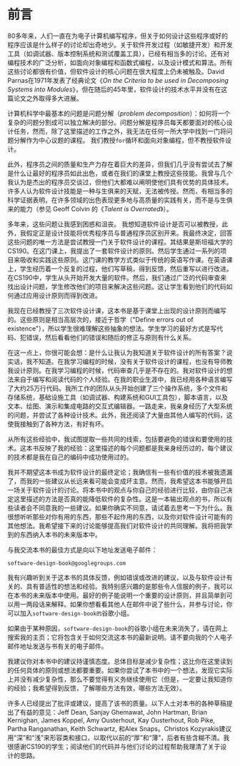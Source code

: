 # 前言

80多年来，人们一直在为电子计算机编写程序，但关于如何设计这些程序或好的程序应该是什么样子的讨论却出奇地少。关于软件开发过程（如敏捷开发）和开发工具（如调试器、版本控制系统和测试覆盖工具），已经有相当多的讨论。还有对编程技术的广泛分析，如面向对象编程和函数式编程，以及设计模式和算法。所有这些讨论都很有价值，但软件设计的核心问题在很大程度上仍未被触及。David Parnas在1971年发表了经典论文《_On the Criteria to be used in Decomposing Systems into Modules_》，但在随后的45年里，软件设计的技术水平并没有在这篇论文之外取得多大进展。

计算机科学中最基本的问题是问题分解（_problem decomposition_）：如何将一个复杂的问题分割成可以独立解决的部分。问题分解是程序员每天都要面对的核心设计任务，然而，除了这里描述的工作之外，我无法在任何一所大学中找到一门将问题分解作为中心议题的课程。 我们教授`for`循环和面向对象编程，但不教授软件设计。

此外，程序员之间的质量和生产力存在着巨大的差异，但我们几乎没有尝试去了解是什么让最好的程序员如此出色，或者在我们的课堂上教授这些技能。我曾与几个我认为是杰出的程序员交谈过，但他们大都难以阐明使他们具有优势的具体技术。许多人认为软件设计技能是一种与生俱来的天赋，无法被传授。然而，有相当多的科学证据表明，在许多领域的出色表现更多地与高质量的实践有关，而不是与生俱来的能力（参见 Geoff Colvin 的《_Talent is Overrated_》）。

多年来，这些问题让我感到困惑和沮丧。 我想知道软件设计是否可以被教授，此外，我假定正是设计技能将优秀程序员与普通程序员区别开来。我最终决定，回答这些问题的唯一方法是尝试教授一门关于软件设计的课程。其结果是斯坦福大学的CS190。在这门课上，我提出了一套软件设计的原则。然后学生通过一系列的项目来吸收和实践这些原则。这门课的教学方式类似于传统的英语写作课。在英语课上，学生经历着一个反复的过程，他们写草稿，得到反馈，然后重写以进行改进。在CS190中，学生从头开始开发大量的软件。然后，我们通过广泛的代码审查来找出设计问题，学生修改他们的项目来解决这些问题。这让学生看到他们的代码如何通过应用设计原则而得到改进。

我现在已经教授了三次软件设计课，这本书是基于课堂上出现的设计原则而编写的。这些原则是相当高层次的，接近于哲学（"Define errors out of existence"），所以学生很难理解这些抽象的想法。学生学习的最好方式是写代码、犯错误，然后看看他们的错误和随后的修正与原则有什么关系。

在这一点上，你很可能会想：是什么让我认为我知道关于软件设计的所有答案？说实话，我不知道。在我学习编程的时候，没有关于软件设计的课程，也没有导师教我设计原则。在我学习编程的时候，代码审查几乎是不存在的。我对软件设计的想法来自于编写和阅读代码的个人经验。在我的职业生涯中，我已经用各种语言编写了大约25万行代码。我所工作的团队从头开始创建了三个操作系统，多个文件和存储系统，基础设施工具（如调试器、构建系统和GUI工具包），脚本语言，以及文本、绘图、演示和集成电路的交互式编辑器。一路走来，我亲身经历了大型系统的问题，并尝试了各种设计技术。此外，我还阅读了大量由其他人编写的代码，这使我接触到了各种方法，有好有坏。

从所有这些经验中，我试图提取一些共同的线索，包括要避免的错误和要使用的技术。这本书反映了我的经验：这里描述的每个问题都是我亲身经历过的，每个建议的技术都是我在自己的编码中成功使用过的。&#x20;

我并不期望这本书成为软件设计的最终定论；我确信有一些有价值的技术被我遗漏了，而我的一些建议从长远来看可能会变成坏主意。然而，我希望这本书能够开启一场关于软件设计的讨论。将本书中的观点与你自己的经验进行比较，由你自己决定这里描述的方法是否真的能降低软件的复杂性。这是一本输出观点的书，所以有些读者会不同意我的一些建议。如果你确实不同意，请试着去思考一下为什么。我很想听听那些对你有用的东西，那些不起作用的东西，以及你对软件设计可能有的其他想法。我希望接下来的讨论能够提高我们对软件设计的共同理解。我将把我学到的东西纳入本书的未来版本中。

与我交流本书的最佳方式是向以下地址发送电子邮件：

`software-design-book@googlegroups.com`

我有兴趣听到关于这本书的具体反馈，例如错误或改进的建议，以及与软件设计有关的、具有普适性的想法和经验。我特别感兴趣的是那些令人信服的例子，我可以在本书的未来版本中使用。最好的例子能说明一个重要的设计原则，并且简单到可以用一两段话来解释。如果你想看看其他人在邮件中说了些什么，并参与讨论，你可以加入`software-design-book的`谷歌小组。

如果由于某种原因，`software-design-book`的谷歌小组在未来消失了，请在网上搜索我的主页；它将包含关于如何交流这本书的最新说明。请不要向我的个人电子邮件地址发送与书有关的电子邮件。

我建议你对本书中的建议持谨慎态度。总体目标是减少复杂性；这比你在这里读到的任何具体的原则或想法都要重要。如果你尝试了本书中的一个想法，发现它实际上并没有减少复杂性，那么不要觉得有义务继续使用它（但是，一定要让我知道你的经验；我希望得到反馈，了解哪些方法有效，哪些方法无效）。

许多人已经提出了批评或建议，提高了该书的质量。以下人士对本书的各种草稿提出了有益的意见：Jeff Dean, Sanjay Ghemawat, John Hartman, Brian Kernighan, James Koppel, Amy Ousterhout, Kay Ousterhout, Rob Pike, Partha Ranganathan, Keith Schwartz, 和Alex Snaps。Christos Kozyrakis建议用“深”和“浅”来形容类和接口，以取代以前的“厚”和“薄”，后者有些含糊不清。我很感谢CS190的学生；阅读他们的代码并与他们讨论的过程帮助我理清了关于设计的思路。
